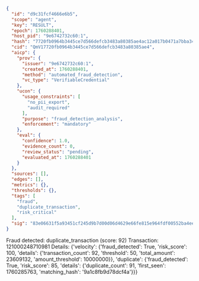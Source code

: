 ```json
{
  "id": "d9c31fcf4666e6b5",
  "scope": "agent",
  "key": "RESULT",
  "epoch": 1760288401,
  "host_pid": "9e6742732c60:1",
  "hash": "7720fb0964b3445ce7d566defcb3483a80385ae4ac12a017b0471a7bba343dfe",
  "cid": "QmV17720fb0964b3445ce7d566defcb3483a80385ae4",
  "aicp": {
    "prov": {
      "issuer": "9e6742732c60:1",
      "created_at": 1760288401,
      "method": "automated_fraud_detection",
      "vc_type": "VerifiableCredential"
    },
    "ucon": {
      "usage_constraints": [
        "no_pii_export",
        "audit_required"
      ],
      "purpose": "fraud_detection_analysis",
      "enforcement": "mandatory"
    },
    "eval": {
      "confidence": 1.0,
      "evidence_count": 0,
      "review_status": "pending",
      "evaluated_at": 1760288401
    }
  },
  "sources": [],
  "edges": [],
  "metrics": {},
  "thresholds": {},
  "tags": [
    "fraud",
    "duplicate_transaction",
    "risk_critical"
  ],
  "sig": "83e06631f5a93451cf245d9b7d00d06d4629e66fe815e964fdf00552ba4eeeb5"
}
```

Fraud detected: duplicate_transaction (score: 92)
Transaction: 121000248710981
Details: {'velocity': {'fraud_detected': True, 'risk_score': 100, 'details': {'transaction_count': 92, 'threshold': 50, 'total_amount': 23609132, 'amount_threshold': 10000000}}, 'duplicate': {'fraud_detected': True, 'risk_score': 85, 'details': {'duplicate_count': 91, 'first_seen': 1760285763, 'matching_hash': '9a1c8fb9d78dcf4a'}}}